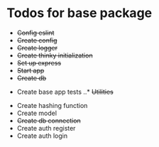 # Todos for base package
  - ~~Config eslint~~
  - ~~Create config~~
  - ~~Create logger~~
  - ~~Create thinky initialization~~
  - ~~Set up express~~
  - ~~Start app~~
  - ~~Create db~~
  * Create base app tests
    ..* ~~Utilities~~
  - Create hashing function
  - Create model
  - ~~Create db connection~~
  - Create auth register
  - Create auth login